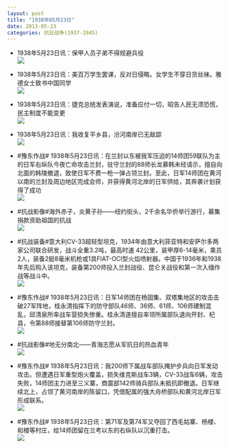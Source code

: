 ```yaml
---
layout: post
title: "1938年05月23日"
date: 2013-05-23
categories: 抗日战争(1937-1945)
---
```


<meta name="referrer" content="no-referrer" />

- 1938年5月23日讯：保甲人员子弟不得规避兵役 <br/><img src="https://ww3.sinaimg.cn/large/aca367d8jw1e4ylptlwvsj20df0a83zc.jpg" />

- 1938年5月23日讯：美百万学生罢课，反对日侵略。女学生不穿日货丝袜。雅德女士致书中国同学 <br/><img src="https://ww4.sinaimg.cn/large/aca367d8jw1e4yjzpmv7tj20c10qzgpf.jpg" />

- 1938年5月23日讯：捷克总统发表演说，准备应付一切，昭告人民无须恐慌，民主制度不能变更 <br/><img src="https://ww1.sinaimg.cn/large/aca367d8jw1e4yi936t1cj20c10apdhd.jpg" />

- 1938年5月23日讯：我收复平乡县，汾河南岸已无敌踪 <br/><img src="https://ww3.sinaimg.cn/large/aca367d8jw1e4ygiifsffj20c10qajtu.jpg" />

- #豫东作战# 1938年5月23日讯：在兰封以东被我军压迫的14师团59联队为主的日军右纵队今夜亡命攻击兰封，驻守兰封的88师长龙慕韩未经请示，擅自向北面的韩陵撤退，致使日军不费一枪一弹占领兰封。至此，日军14师团在黄河以南的兰封及周边地区完成会师，并获得黄河北岸的日军供给，其奔袭计划获得了成功 <br/><img src="https://ww4.sinaimg.cn/large/aca367d8jw1e4ydxb4ky0j20v915owk5.jpg" />

- #抗战影像#海外赤子，炎黄子孙——纽约街头，2千余名华侨举行游行，募集捐款资助祖国的抗战 <br/><img src="https://ww1.sinaimg.cn/large/aca367d8jw1e4y7u7zzcoj20c112eju4.jpg" />

- #抗战装备#意大利CV-33超轻型坦克，1934年由意大利菲亚特和安萨尔多两家公司联合研发，战斗全重3.2吨，最高时速 42公里，装甲厚6-14毫米，乘员2人，装备2挺8毫米机枪或1具FIAT-OCI型火焰喷射器。中国于1936年和1938年先后购入该坦克，装备第200师投入兰封战役、昆仑关战役和第一次入缅作战等战斗中。 <br/><img src="https://ww1.sinaimg.cn/large/aca367d8jw1e4y4dfr7qxj20c10e6ab1.jpg" />

- #豫东作战# 1938年5月23日讯：日军14师团在杨固集、双塔集地区的攻击击破27军阵地，桂永清指挥下的防守部队46师、36师、61师、106师建制混乱，邱清泉所率战车营损失惨重。桂永清遂擅自率领所属部队退向开封、杞县，令第88师接替第106师防守兰封。 <br/><img src="https://ww2.sinaimg.cn/large/aca367d8jw1e4y3hzmfaxj206y09kglq.jpg" />

- #抗战影像#地无分南北——青海志愿从军抗日的热血青年 <br/><img src="https://ww1.sinaimg.cn/large/aca367d8jw1e4y0wk5611j20go0anwf9.jpg" />

- #豫东作战# 1938年5月23日讯：我200师下属战车部队掩护步兵向日军发动攻击。但遭遇日军重型炮火覆盖，损失维克斯战车3辆，CV-33战车6辆，攻击失败，14师团主力进至三义寨，商震部142师骑兵部队未抵抗即撤退。日军继续北上，占领了黄河南岸的陈留口，凭借配属的强大舟桥部队和黄河北岸日军形成联系。 <br/><img src="https://ww1.sinaimg.cn/large/aca367d8jw1e4xyavsbnxj20i20bbdgz.jpg" />

- #豫东作战# 1938年5月23日讯：第71军及第74军又夺回了西毛姑寨、杨楼、和楼等村庄，给14师团留在兰考以东的右纵队以沉重打击。 <br/><img src="https://ww2.sinaimg.cn/large/aca367d8jw1e4xwkwth11j20cp0eit9t.jpg" />

